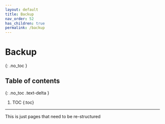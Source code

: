 ```yaml
---
layout: default
title: Backup
nav_order: 52
has_children: true
permalink: /backup
---
```

# Backup
{: .no_toc }

## Table of contents
{: .no_toc .text-delta }

1. TOC
{:toc}

---

This is just pages that need to be re-structured

